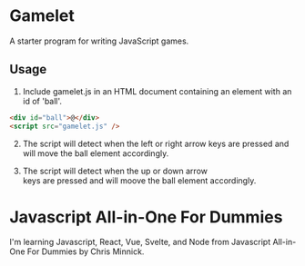 # Gamelet

A starter program for writing JavaScript games.

## Usage

1. Include gamelet.js in an HTML document containing an
   element with an id of 'ball'.

```html
<div id="ball">@</div>
<script src="gamelet.js" />
```

2. The script will detect when the left or right arrow
   keys are pressed and will move the ball element
   accordingly.

3. The script will detect when the up or down arrow  
   keys are pressed and will moove the ball element
   accordingly.

# Javascript All-in-One For Dummies

I'm learning Javascript, React, Vue, Svelte, and Node
from Javascript All-in-One For Dummies by Chris
Minnick.
